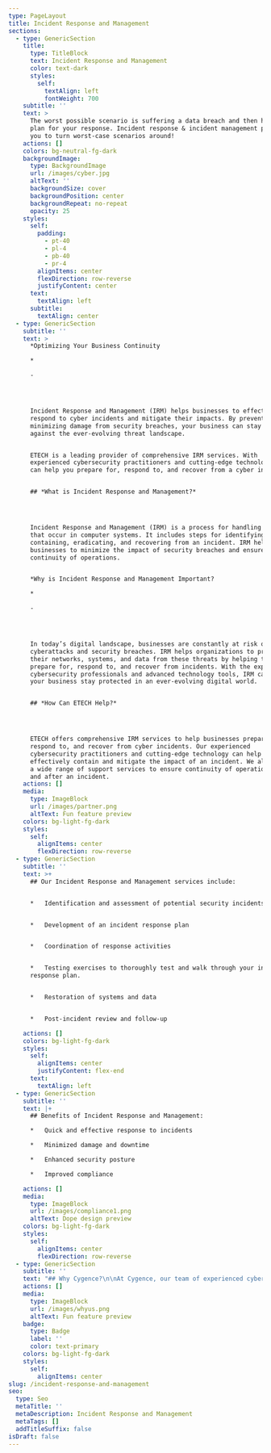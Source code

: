 ```yaml
---
type: PageLayout
title: Incident Response and Management
sections:
  - type: GenericSection
    title:
      type: TitleBlock
      text: Incident Response and Management
      color: text-dark
      styles:
        self:
          textAlign: left
          fontWeight: 700
    subtitle: ''
    text: >
      The worst possible scenario is suffering a data breach and then having no
      plan for your response. Incident response & incident management prepare
      you to turn worst-case scenarios around!
    actions: []
    colors: bg-neutral-fg-dark
    backgroundImage:
      type: BackgroundImage
      url: /images/cyber.jpg
      altText: ''
      backgroundSize: cover
      backgroundPosition: center
      backgroundRepeat: no-repeat
      opacity: 25
    styles:
      self:
        padding:
          - pt-40
          - pl-4
          - pb-40
          - pr-4
        alignItems: center
        flexDirection: row-reverse
        justifyContent: center
      text:
        textAlign: left
      subtitle:
        textAlign: center
  - type: GenericSection
    subtitle: ''
    text: >
      *Optimizing Your Business Continuity

      *

      -




      Incident Response and Management (IRM) helps businesses to effectively
      respond to cyber incidents and mitigate their impacts. By preventing or
      minimizing damage from security breaches, your business can stay protected
      against the ever-evolving threat landscape.


      ETECH is a leading provider of comprehensive IRM services. With
      experienced cybersecurity practitioners and cutting-edge technology, we
      can help you prepare for, respond to, and recover from a cyber incident.


      ## *What is Incident Response and Management?*




      Incident Response and Management (IRM) is a process for handling incidents
      that occur in computer systems. It includes steps for identifying,
      containing, eradicating, and recovering from an incident. IRM helps
      businesses to minimize the impact of security breaches and ensure
      continuity of operations.


      *Why is Incident Response and Management Important?

      *

      -




      In today’s digital landscape, businesses are constantly at risk of
      cyberattacks and security breaches. IRM helps organizations to protect
      their networks, systems, and data from these threats by helping them
      prepare for, respond to, and recover from incidents. With the expertise of
      cybersecurity professionals and advanced technology tools, IRM can help
      your business stay protected in an ever-evolving digital world.


      ## *How Can ETECH Help?*




      ETECH offers comprehensive IRM services to help businesses prepare for,
      respond to, and recover from cyber incidents. Our experienced
      cybersecurity practitioners and cutting-edge technology can help you
      effectively contain and mitigate the impact of an incident. We also offer
      a wide range of support services to ensure continuity of operations during
      and after an incident.
    actions: []
    media:
      type: ImageBlock
      url: /images/partner.png
      altText: Fun feature preview
    colors: bg-light-fg-dark
    styles:
      self:
        alignItems: center
        flexDirection: row-reverse
  - type: GenericSection
    subtitle: ''
    text: >+
      ## Our Incident Response and Management services include:


      *   Identification and assessment of potential security incidents


      *   Development of an incident response plan


      *   Coordination of response activities


      *   Testing exercises to thoroughly test and walk through your incident
      response plan.


      *   Restoration of systems and data


      *   Post-incident review and follow-up

    actions: []
    colors: bg-light-fg-dark
    styles:
      self:
        alignItems: center
        justifyContent: flex-end
      text:
        textAlign: left
  - type: GenericSection
    subtitle: ''
    text: |+
      ## Benefits of Incident Response and Management:

      *   Quick and effective response to incidents

      *   Minimized damage and downtime

      *   Enhanced security posture

      *   Improved compliance

    actions: []
    media:
      type: ImageBlock
      url: /images/compliance1.png
      altText: Dope design preview
    colors: bg-light-fg-dark
    styles:
      self:
        alignItems: center
        flexDirection: row-reverse
  - type: GenericSection
    subtitle: ''
    text: "## Why Cygence?\n\nAt Cygence, our team of experienced cybersecurity professionals has the expertise and tools needed to help you successfully navigate an incident. With proven strategies for identifying and responding to security incidents, we can help you minimize damage and downtime while improving your overall security posture. Whether you are preparing for a cyber attack or recovering from one, our IRM services can help you stay protected and keep your business running smoothly.\n\nCygence offers:\n\n*   In-depth incident identification and assessment\n\n*   Rapid response and resolution services\n\n*   Ongoing support and follow-up to ensure your business remains protected\n\nWith Cygence's expertise, you can rest assured knowing that your business is prepared for and able to respond quickly and effectively to a cyber incident.\_[Contact us today](https://www.cygencetech.com/contact/)\_to learn more about our Incident Response and Management services!\n"
    actions: []
    media:
      type: ImageBlock
      url: /images/whyus.png
      altText: Fun feature preview
    badge:
      type: Badge
      label: ''
      color: text-primary
    colors: bg-light-fg-dark
    styles:
      self:
        alignItems: center
slug: /incident-response-and-management
seo:
  type: Seo
  metaTitle: ''
  metaDescription: Incident Response and Management
  metaTags: []
  addTitleSuffix: false
isDraft: false
---
```

